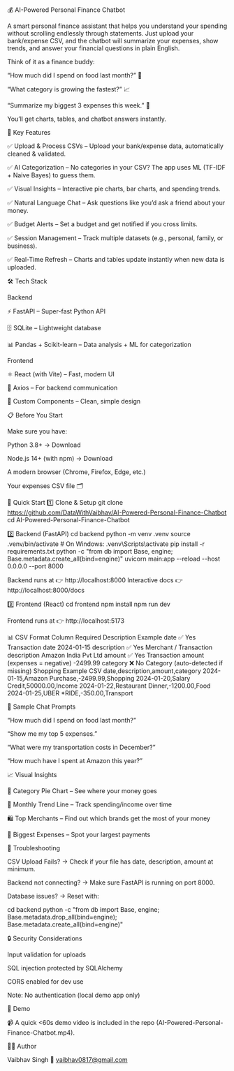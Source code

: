 💰 AI-Powered Personal Finance Chatbot

A smart personal finance assistant that helps you understand your spending without scrolling endlessly through statements. Just upload your bank/expense CSV, and the chatbot will summarize your expenses, show trends, and answer your financial questions in plain English.

Think of it as a finance buddy:

“How much did I spend on food last month?” 🍔

“What category is growing the fastest?” 📈

“Summarize my biggest 3 expenses this week.” 💸

You’ll get charts, tables, and chatbot answers instantly.

🚀 Key Features

✅ Upload & Process CSVs – Upload your bank/expense data, automatically cleaned & validated.

✅ AI Categorization – No categories in your CSV? The app uses ML (TF-IDF + Naive Bayes) to guess them.

✅ Visual Insights – Interactive pie charts, bar charts, and spending trends.

✅ Natural Language Chat – Ask questions like you’d ask a friend about your money.

✅ Budget Alerts – Set a budget and get notified if you cross limits.

✅ Session Management – Track multiple datasets (e.g., personal, family, or business).

✅ Real-Time Refresh – Charts and tables update instantly when new data is uploaded.

🛠️ Tech Stack

Backend

⚡ FastAPI – Super-fast Python API

🗄️ SQLite – Lightweight database

📊 Pandas + Scikit-learn – Data analysis + ML for categorization

Frontend

⚛️ React (with Vite) – Fast, modern UI

📡 Axios – For backend communication

🎨 Custom Components – Clean, simple design

📋 Before You Start

Make sure you have:

Python 3.8+ → Download

Node.js 14+ (with npm) → Download

A modern browser (Chrome, Firefox, Edge, etc.)

Your expenses CSV file 🗂️

🚀 Quick Start
1️⃣ Clone & Setup
git clone https://github.com/DataWithVaibhav/AI-Powered-Personal-Finance-Chatbot
cd AI-Powered-Personal-Finance-Chatbot

2️⃣ Backend (FastAPI)
cd backend
python -m venv .venv
source .venv/bin/activate   # On Windows: .venv\Scripts\activate
pip install -r requirements.txt
python -c "from db import Base, engine; Base.metadata.create_all(bind=engine)"
uvicorn main:app --reload --host 0.0.0.0 --port 8000


Backend runs at 👉 http://localhost:8000
Interactive docs 👉 http://localhost:8000/docs

3️⃣ Frontend (React)
cd frontend
npm install
npm run dev


Frontend runs at 👉 http://localhost:5173

📊 CSV Format
Column	Required	Description	Example
date	✅ Yes	Transaction date	2024-01-15
description	✅ Yes	Merchant / Transaction description	Amazon India Pvt Ltd
amount	✅ Yes	Transaction amount (expenses = negative)	-2499.99
category	❌ No	Category (auto-detected if missing)	Shopping
Example CSV
date,description,amount,category
2024-01-15,Amazon Purchase,-2499.99,Shopping
2024-01-20,Salary Credit,50000.00,Income
2024-01-22,Restaurant Dinner,-1200.00,Food
2024-01-25,UBER *RIDE,-350.00,Transport

💬 Sample Chat Prompts

“How much did I spend on food last month?”

“Show me my top 5 expenses.”

“What were my transportation costs in December?”

“How much have I spent at Amazon this year?”

📈 Visual Insights

🍕 Category Pie Chart – See where your money goes

📆 Monthly Trend Line – Track spending/income over time

🛍️ Top Merchants – Find out which brands get the most of your money

💸 Biggest Expenses – Spot your largest payments

🐛 Troubleshooting

CSV Upload Fails? → Check if your file has date, description, amount at minimum.

Backend not connecting? → Make sure FastAPI is running on port 8000.

Database issues? → Reset with:

cd backend
python -c "from db import Base, engine; Base.metadata.drop_all(bind=engine); Base.metadata.create_all(bind=engine)"

🔒 Security Considerations

Input validation for uploads

SQL injection protected by SQLAlchemy

CORS enabled for dev use

Note: No authentication (local demo app only)

🎥 Demo

📹 A quick <60s demo video is included in the repo (AI-Powered-Personal-Finance-Chatbot.mp4).

👨‍💻 Author

Vaibhav Singh
📧 vaibhav0817@gmail.com
